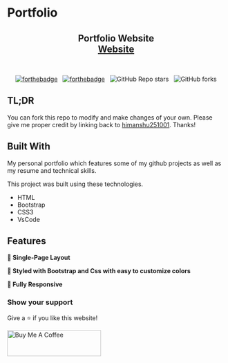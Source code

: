 # Portfolio
<h2 align="center">
  Portfolio Website<br/>
  <a href="https://himanshu251001.github.io/Portfolio/" target="_blank">Website</a>
</h2>
<div align="center">
 
</div>

<br/>

<center>

[![forthebadge](https://forthebadge.com/images/badges/built-with-love.svg)](https://forthebadge.com) &nbsp;
[![forthebadge](https://forthebadge.com/images/badges/open-source.svg)](https://forthebadge.com) &nbsp;
![GitHub Repo stars](https://img.shields.io/github/stars/soumyajit4419/Portfolio?color=red&logo=github&style=for-the-badge) &nbsp;
![GitHub forks](https://img.shields.io/github/forks/soumyajit4419/Portfolio?color=red&logo=github&style=for-the-badge)

</center>


## TL;DR

You can fork this repo to modify and make changes of your own. Please give me proper credit by linking back to [himanshu251001](https://himanshu251001.github.io/Portfolio/). Thanks!

## Built With

My personal portfolio <a href="https://himanshu251001.github.io/Portfolio/" target="_blank"></a> which features some of my github projects as well as my resume and technical skills.<br/>

This project was built using these technologies.

- HTML
- Bootstrap
- CSS3
- VsCode


## Features

**📖 Single-Page Layout**

**🎨 Styled with Bootstrap and Css with easy to customize colors**

**📱 Fully Responsive**





### Show your support

Give a ⭐ if you like this website!

<a href="https://www.buymeacoffee.com/soumyajit4419" target="_blank"><img src="https://cdn.buymeacoffee.com/buttons/v2/default-violet.png" alt="Buy Me A Coffee" height= "60px" width= "217px" ></a>
